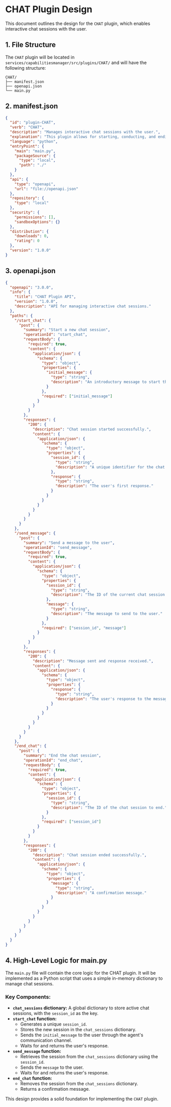 # CHAT Plugin Design

This document outlines the design for the `CHAT` plugin, which enables interactive chat sessions with the user.

## 1. File Structure

The `CHAT` plugin will be located in `services/capabilitiesmanager/src/plugins/CHAT/` and will have the following structure:

```
CHAT/
├── manifest.json
├── openapi.json
└── main.py
```

## 2. manifest.json

```json
{
  "id": "plugin-CHAT",
  "verb": "CHAT",
  "description": "Manages interactive chat sessions with the user.",
  "explanation": "This plugin allows for starting, conducting, and ending a chat session to gather information or provide assistance.",
  "language": "python",
  "entryPoint": {
    "main": "main.py",
    "packageSource": {
      "type": "local",
      "path": "./"
    }
  },
  "api": {
    "type": "openapi",
    "url": "file://openapi.json"
  },
  "repository": {
    "type": "local"
  },
  "security": {
    "permissions": [],
    "sandboxOptions": {}
  },
  "distribution": {
    "downloads": 0,
    "rating": 0
  },
  "version": "1.0.0"
}
```

## 3. openapi.json

```json
{
  "openapi": "3.0.0",
  "info": {
    "title": "CHAT Plugin API",
    "version": "1.0.0",
    "description": "API for managing interactive chat sessions."
  },
  "paths": {
    "/start_chat": {
      "post": {
        "summary": "Start a new chat session",
        "operationId": "start_chat",
        "requestBody": {
          "required": true,
          "content": {
            "application/json": {
              "schema": {
                "type": "object",
                "properties": {
                  "initial_message": {
                    "type": "string",
                    "description": "An introductory message to start the chat."
                  }
                },
                "required": ["initial_message"]
              }
            }
          }
        },
        "responses": {
          "200": {
            "description": "Chat session started successfully.",
            "content": {
              "application/json": {
                "schema": {
                  "type": "object",
                  "properties": {
                    "session_id": {
                      "type": "string",
                      "description": "A unique identifier for the chat session."
                    },
                    "response": {
                      "type": "string",
                      "description": "The user's first response."
                    }
                  }
                }
              }
            }
          }
        }
      }
    },
    "/send_message": {
      "post": {
        "summary": "Send a message to the user",
        "operationId": "send_message",
        "requestBody": {
          "required": true,
          "content": {
            "application/json": {
              "schema": {
                "type": "object",
                "properties": {
                  "session_id": {
                    "type": "string",
                    "description": "The ID of the current chat session."
                  },
                  "message": {
                    "type": "string",
                    "description": "The message to send to the user."
                  }
                },
                "required": ["session_id", "message"]
              }
            }
          }
        },
        "responses": {
          "200": {
            "description": "Message sent and response received.",
            "content": {
              "application/json": {
                "schema": {
                  "type": "object",
                  "properties": {
                    "response": {
                      "type": "string",
                      "description": "The user's response to the message."
                    }
                  }
                }
              }
            }
          }
        }
      }
    },
    "/end_chat": {
      "post": {
        "summary": "End the chat session",
        "operationId": "end_chat",
        "requestBody": {
          "required": true,
          "content": {
            "application/json": {
              "schema": {
                "type": "object",
                "properties": {
                  "session_id": {
                    "type": "string",
                    "description": "The ID of the chat session to end."
                  }
                },
                "required": ["session_id"]
              }
            }
          }
        },
        "responses": {
          "200": {
            "description": "Chat session ended successfully.",
            "content": {
              "application/json": {
                "schema": {
                  "type": "object",
                  "properties": {
                    "message": {
                      "type": "string",
                      "description": "A confirmation message."
                    }
                  }
                }
              }
            }
          }
        }
      }
    }
  }
}
```

## 4. High-Level Logic for main.py

The `main.py` file will contain the core logic for the CHAT plugin. It will be implemented as a Python script that uses a simple in-memory dictionary to manage chat sessions.

### Key Components:

*   **`chat_sessions` dictionary:** A global dictionary to store active chat sessions, with the `session_id` as the key.
*   **`start_chat` function:**
    *   Generates a unique `session_id`.
    *   Stores the new session in the `chat_sessions` dictionary.
    *   Sends the `initial_message` to the user through the agent's communication channel.
    *   Waits for and returns the user's response.
*   **`send_message` function:**
    *   Retrieves the session from the `chat_sessions` dictionary using the `session_id`.
    *   Sends the `message` to the user.
    *   Waits for and returns the user's response.
*   **`end_chat` function:**
    *   Removes the session from the `chat_sessions` dictionary.
    *   Returns a confirmation message.

This design provides a solid foundation for implementing the `CHAT` plugin.
